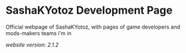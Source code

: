 # SashaKYotoz Development Page
Official webpage of SashaKYotoz, with pages of game developers and mods-makers teams i'm in

*website version: 2.1.2*